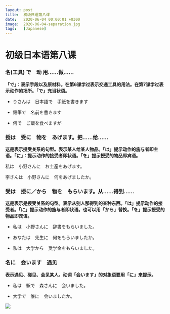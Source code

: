 ```yaml
---
layout: post
title:  初级日语第八课
date:   2020-06-04 00:00:01 +0300
image:  2020-06-04-separation.jpg
tags:   [Japanese]
---
```


# 初级日本语第八课

### 名(工具) で　动      用……做……

**「で」：表示手段以及原材料。在第6课学过表示交通工具的用法。在第7课学过表示动作的场所。「で」充当状语。**

* りさんは　日本語で　手紙を書きます

* 鉛筆で　名前を書きます

* 何で　ご飯を食べますが



### 授は　受に　物を　あげます。把……给……

**这是表示授受关系的句型。表示某人给某人物品。「は」提示动作的施与者即主语。「に」：提示动作的接受者即状语。「を」提示授受的物品即宾语。**

私は　小野さんに　お土産をあげます。

李さんは　小野さんに　何をあげましたか。



### 受は　授に／から　物を　もらいます。从……得到……

**这是表示是授受关系的句型。表示从别人那得到的某种东西。「は」提示动作的接受者。「に」提示动作的施与者即状语。也可以用「から」替换。「を」提示授受的物品即宾语。**

* 私は　小野さんに　辞書をもらいました。

* あなたは　先生に　何をもらいましたか。

* 私は　大学から　奨学金をもらいました。



### 名に　会います　遇见

**表示遇见、碰见、会见某人。动词「会います」的对象语要用「に」来提示。**

* 私は　駅で　森さんに　会いました。

* 大学で　誰に　会いましたか。

![]({{site.baseurl}}/img/2020-06-04-architecture.jpg)